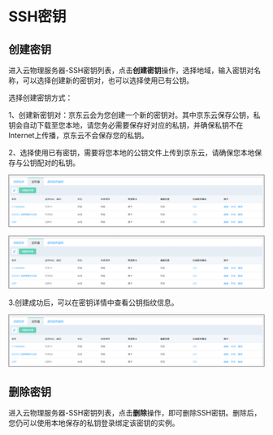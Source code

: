 # SSH密钥

## 创建密钥

进入云物理服务器-SSH密钥列表，点击**创建密钥**操作，选择地域，输入密钥对名称，可以选择创建新的密钥对，也可以选择使用已有公钥。

选择创建密钥方式：<br/>

1、创建新密钥对：京东云会为您创建一个新的密钥对。其中京东云保存公钥，私钥会自动下载至您本地，请您务必需要保存好对应的私钥，并确保私钥不在Internet上传播，京东云不会保存您的私钥。<br/>

2、选择使用已有密钥，需要将您本地的公钥文件上传到京东云，请确保您本地保存与公钥配对的私钥。<br/>

![SSH密钥列表页](../../Image/linster-list.png)

![创建SSH密钥选择使用已有公钥](../../Image/linster-list.png)

3.创建成功后，可以在密钥详情中查看公钥指纹信息。<br/>

![密钥详情页](../../Image/linster-list.png)

## 删除密钥

进入云物理服务器-SSH密钥列表，点击**删除**操作，即可删除SSH密钥。删除后，您仍可以使用本地保存的私钥登录绑定该密钥的实例。


